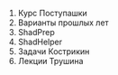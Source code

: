 1) Курс Поступашки
2) Варианты прошлых лет
3) ShadPrep
4) ShadHelper
5) Задачи Кострикин
6) Лекции Трушина
